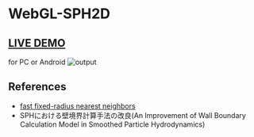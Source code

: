 # WebGL-SPH2D
## [LIVE DEMO](https://lightsteelblue.github.io/WebGL-SPH2D/)  
for PC or Android
![output](https://user-images.githubusercontent.com/93309691/146681269-347bddd8-1fca-4a31-a5b2-4e0a81d45084.gif)

## References  
- [fast fixed-radius nearest neighbors](https://on-demand.gputechconf.com/gtc/2014/presentations/S4117-fast-fixed-radius-nearest-neighbor-gpu.pdf)  
- SPHにおける壁境界計算手法の改良(An Improvement of Wall Boundary Calculation Model in Smoothed Particle Hydrodynamics)

